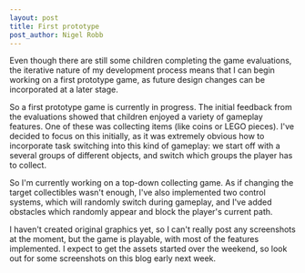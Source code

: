 ```yaml
---
layout: post
title: First prototype
post_author: Nigel Robb
---
```

Even though there are still some children completing the game evaluations, the iterative nature of my development process means that I can begin working on a first prototype game, as future design changes can be incorporated at a later stage.

So a first prototype game is currently in progress. The initial feedback from the evaluations showed that children enjoyed a variety of gameplay features. One of these was collecting items (like coins or LEGO pieces). I've decided to focus on this initially, as it was extremely obvious how to incorporate task switching into this kind of gameplay: we start off with a several groups of different objects, and switch which groups the player has to collect.

So I'm currently working on a top-down collecting game. As if changing the target collectibles wasn't enough, I've also implemented two control systems, which will randomly switch during gameplay, and I've added obstacles which randomly appear and block the player's current path.

I haven't created original graphics yet, so I can't really post any screenshots at the moment, but the game is playable, with most of the features implemented. I expect to get the assets started over the weekend, so look out for some screenshots on this blog early next week.
